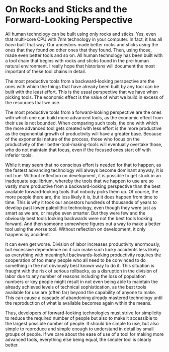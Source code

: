 # On Rocks and Sticks and the Forward-Looking Perspective

All human technology can be built using only rocks and sticks. Yes, even that multi-core CPU with 7nm technology in your computer. In fact, it has all *been* built that way. Our ancestors made better rocks and sticks *using* the ones that they found *on* other ones that they found. Then, using those, made even better tools and so on. All human technology has been built with a tool chain that begins with rocks and sticks found in the pre-human natural environment. I really hope that historians will document the most important of these tool chains in detail.

The most productive tools from a backward-looking perspective are the ones with which the things that have already been built by any tool can be built with the least effort. This is the usual perspective that we have when picking tools. The economic effect is the value of what we build in excess of the resources that we use.

The most productive tools from a forward-looking perspective are the ones with which one can build more advanced tools, as the economic effect from their use is not bounded. When comparing such tools, the one with which the more advanced tool gets created with less effort is the more productive as the exponential growth of productivity will have a greater base. Because of the exponential nature of the process, those who focus on the productivity of their better-tool-making-tools will eventually overtake those, who do not maintain that focus, even if the focused ones start off with inferior tools.

While it may seem that no conscious effort is needed for that to happen, as the fastest advancing technology will always become dominant anyway, it is not true. Without reflection on development, it is possible to get stuck in an inadequate equilibrium, whereby the tools that we happen to use are so vastly more productive from a backward-looking perspective than the best available forward-looking tools that nobody picks them up. Of course, the more people there are, the less likely it is, but it does happen from time to time. This is why it took our ancestors hundreds of thousands of years to develop past lower paleolithic technology, even though they were just as smart as we are, or maybe even smarter. But they were few and the obviously best tools looking backwards were not the best tools looking forward. And then someone somewhere figures out a way to make a better tool using the worse tool. Without reflection on development, it only happens by accident.

It can even get worse. Division of labor increases productivity enormously, but excessive dependence on it can make such lucky accidents less likely as everything with meaningful backwards-looking productivity requires the cooperation of too many people who all need to be convinced to do something in the not obviously best known way to do it. This situation is fraught with the risk of serious rollbacks, as a disruption in the division of labor due to any number of reasons including the loss of population numbers or key people might result in not even being able to maintain the already achieved levels of technical sophistication, as the best tools available for use are (often far) beyond the capability of anyone to make. This can cause a cascade of abandoning already mastered technology until the reproduction of what is available becomes again within the means.

Thus, developers of forward-looking technologies must strive for simplicity to reduce the required number of people but also to make it accessible to the largest possible number of people. It should be simple to use, but also simple to reproduce and simple enough to understand in detail by small groups of people. If we care about the ease of use of a tool for making more advanced tools, everything else being equal, the simpler tool is clearly better.
